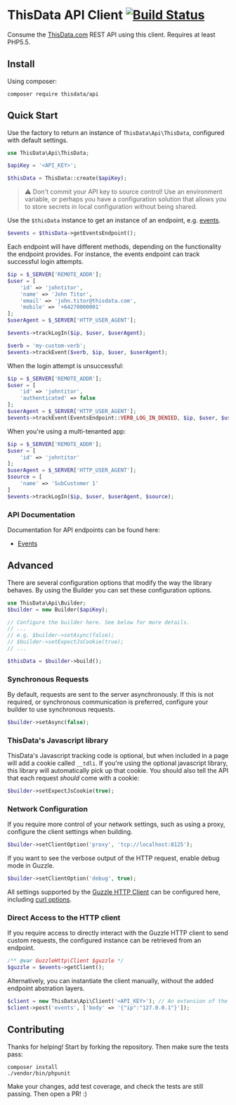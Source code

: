 # ThisData API Client [![Build Status](https://travis-ci.org/thisdata/thisdata-php.png?branch=master)](https://travis-ci.org/thisdata/thisdata-php)

Consume the [ThisData.com](https://thisdata.com/) REST API using this client. Requires at least PHP5.5.

## Install

Using composer:

```
composer require thisdata/api
```

## Quick Start

Use the factory to return an instance of `ThisData\Api\ThisData`, configured with default settings.

```php
use ThisData\Api\ThisData;

$apiKey = '<API_KEY>';

$thisData = ThisData::create($apiKey);
```

> :warning: Don't commit your API key to source control! Use an environment
  variable, or perhaps you have a configuration solution that allows you to
  store secrets in local configuration without being shared.

Use the `$thisData` instance to get an instance of an endpoint, e.g. [events](http://help.thisdata.com/docs/apiv1events).

```php
$events = $thisData->getEventsEndpoint();
```

Each endpoint will have different methods, depending on the functionality the endpoint provides. For instance, the
events endpoint can track successful login attempts.

```php
$ip = $_SERVER['REMOTE_ADDR'];
$user = [
    'id' => 'johntitor',
    'name' => 'John Titor',
    'email' => 'john.titor@thisdata.com',
    'mobile' => '+64270000001'
];
$userAgent = $_SERVER['HTTP_USER_AGENT'];

$events->trackLogIn($ip, $user, $userAgent);

$verb = 'my-custom-verb';
$events->trackEvent($verb, $ip, $user, $userAgent);
```

When the login attempt is unsuccessful:

```php
$ip = $_SERVER['REMOTE_ADDR'];
$user = [
    'id' => 'johntitor',
    'authenticated' => false
];
$userAgent = $_SERVER['HTTP_USER_AGENT'];
$events->trackEvent(EventsEndpoint::VERB_LOG_IN_DENIED, $ip, $user, $userAgent);
```

When you're using a multi-tenanted app:

```php
$ip = $_SERVER['REMOTE_ADDR'];
$user = [
    'id' => 'johntitor'
];
$userAgent = $_SERVER['HTTP_USER_AGENT'];
$source = [
    'name' => 'SubCustomer 1'
]
$events->trackLogIn($ip, $user, $userAgent, $source);
```

### API Documentation

Documentation for API endpoints can be found here:

- [Events](http://help.thisdata.com/docs/apiv1events)

## Advanced

There are several configuration options that modify the way the library behaves.
By using the Builder you can set these configuration options.

```php
use ThisData\Api\Builder;
$builder = new Builder($apiKey);

// Configure the builder here. See below for more details.
// ...
// e.g. $builder->setAsync(false);
// $builder->setExpectJsCookie(true);
// ...

$thisData = $builder->build();
```

### Synchronous Requests

By default, requests are sent to the server asynchronously. If this is not required, or synchronous communication is
preferred, configure your builder to use synchronous requests.

```php
$builder->setAsync(false);
```

### ThisData's Javascript library

ThisData's Javascript tracking code is optional, but when included in a page
will add a cookie called `__tdli`. If you're using the optional javascript
library, this library will automatically pick up that cookie.
You should also tell the API that each request _should_ come with a cookie:

```php
$builder->setExpectJsCookie(true);
```

### Network Configuration

If you require more control of your network settings, such as using a proxy, configure the client settings when
building.

```php
$builder->setClientOption('proxy', 'tcp://localhost:8125');
```

If you want to see the verbose output of the HTTP request, enable debug mode in Guzzle.

```php
$builder->setClientOption('debug', true);
```

All settings supported by the [Guzzle HTTP Client](http://docs.guzzlephp.org/en/latest) can be configured here,
including [curl options](http://docs.guzzlephp.org/en/latest/faq.html#how-can-i-add-custom-curl-options).

### Direct Access to the HTTP client

If you require access to directly interact with the Guzzle HTTP client to send custom requests, the configured instance
can be retrieved from an endpoint.

```php
/** @var GuzzleHttp\Client $guzzle */
$guzzle = $events->getClient();
```

Alternatively, you can instantiate the client manually, without the added endpoint abstration layers.

```php
$client = new ThisData\Api\Client('<API_KEY>'); // An extension of the GuzzleHttp\Client class
$client->post('events', ['body' => '{"ip":"127.0.0.1"}']);
```

## Contributing

Thanks for helping! Start by forking the repository. Then make sure the tests pass:

```
composer install
./vendor/bin/phpunit
```

Make your changes, add test coverage, and check the tests are still passing.
Then open a PR! :)